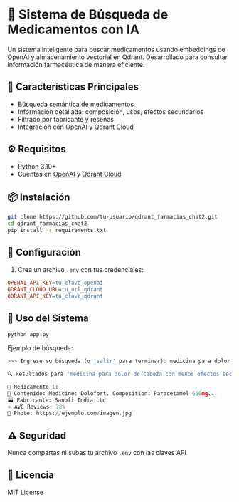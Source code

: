 # 🏥 Sistema de Búsqueda de Medicamentos con IA

Un sistema inteligente para buscar medicamentos usando embeddings de OpenAI y almacenamiento vectorial en Qdrant. Desarrollado para consultar información farmacéutica de manera eficiente.

## 🚀 Características Principales
- Búsqueda semántica de medicamentos
- Información detallada: composición, usos, efectos secundarios
- Filtrado por fabricante y reseñas
- Integración con OpenAI y Qdrant Cloud

## ⚙️ Requisitos
- Python 3.10+
- Cuentas en [OpenAI](https://platform.openai.com/) y [Qdrant Cloud](https://cloud.qdrant.io/)

## 📦 Instalación
```bash
git clone https://github.com/tu-usuario/qdrant_farmacias_chat2.git
cd qdrant_farmacias_chat2
pip install -r requirements.txt
```

## 🔐 Configuración
1. Crea un archivo `.env` con tus credenciales:
```ini
OPENAI_API_KEY=tu_clave_openai
QDRANT_CLOUD_URL=tu_url_qdrant
QDRANT_API_KEY=tu_clave_qdrant
```

## 🧠 Uso del Sistema
```bash
python app.py
```

Ejemplo de búsqueda:
```python
>>> Ingrese su búsqueda (o 'salir' para terminar): medicina para dolor de cabeza con menos efectos secundarios

🔍 Resultados para 'medicina para dolor de cabeza con menos efectos secundarios':

💊 Medicamento 1:
📄 Contenido: Medicine: Dolofort. Composition: Paracetamol 650mg...
🏭 Fabricante: Sanofi India Ltd
⭐ AVG Reviews: 78%
💊 Photo: https://ejemplo.com/imagen.jpg
```

## ⚠️ Seguridad
Nunca compartas ni subas tu archivo `.env` con las claves API

## 📄 Licencia
MIT License 